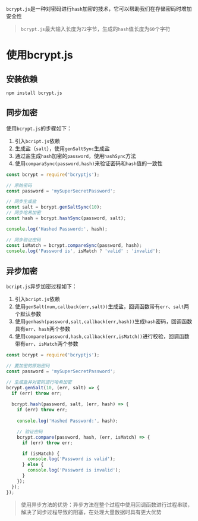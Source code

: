 `bcrypt.js`是一种对密码进行`hash`加密的技术，它可以帮助我们在存储密码时增加安全性
>`bcrypt.js`最大输入长度为`72`字节，生成的`hash`值长度为`60`个字符

# 使用bcrypt.js
## 安装依赖
```
npm install bcrypt.js
```
## 同步加密
使用`bcrypt.js`的步骤如下：
1. 引入`bcript.js`依赖
2. 生成盐（`salt`），使用`genSaltSync`生成盐
3. 通过盐生成`hash`加密的`password`，使用`hashSync`方法
4. 使用`comparaSync(password,hash)`来验证密码和`hash`值的一致性
```js
const bcrypt = require('bcryptjs');

// 原始密码
const password = 'mySuperSecretPassword';

// 同步生成盐
const salt = bcrypt.genSaltSync(10);
// 同步哈希加密
const hash = bcrypt.hashSync(password, salt);

console.log('Hashed Password:', hash);

// 同步验证密码
const isMatch = bcrypt.compareSync(password, hash);
console.log('Password is', isMatch ? 'valid' : 'invalid');
```

## 异步加密
`bcript.js`异步加密过程如下：
1. 引入`bcript.js`依赖
2. 使用`genSalt(num,callback(err,salt))`生成盐，回调函数带有`err`、`salt`两个默认参数
3. 使用`genhash(password,salt,callback(err,hash))`生成`hash`密码，回调函数具有`err`、`hash`两个参数
4. 使用`compare(password,hash,callback(err,isMatch))`进行校验，回调函数带有`err`、`isMatch`两个参数
```js
const bcrypt = require('bcryptjs');

// 要加密的原始密码
const password = 'mySuperSecretPassword';

// 生成盐并对密码进行哈希加密
bcrypt.genSalt(10, (err, salt) => {
  if (err) throw err;
  
  bcrypt.hash(password, salt, (err, hash) => {
    if (err) throw err;
    
    console.log('Hashed Password:', hash);

    // 验证密码
    bcrypt.compare(password, hash, (err, isMatch) => {
      if (err) throw err;

      if (isMatch) {
        console.log('Password is valid');
      } else {
        console.log('Password is invalid');
      }
    });
  });
});
```
>使用异步方法的优势：异步方法在整个过程中使用回调函数进行过程串联，解决了同步过程导致的阻塞，在处理大量数据时具有更大优势
